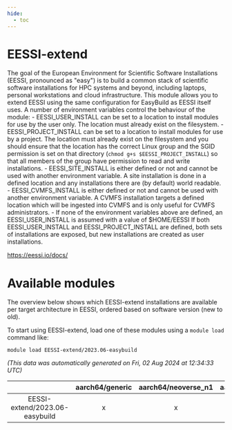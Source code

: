 ```yaml
---
hide:
  - toc
---
```


EESSI-extend
============


The goal of the European Environment for Scientific Software Installations (EESSI, pronounced as "easy") is to build a common stack of scientific software installations for HPC systems and beyond, including laptops, personal workstations and cloud infrastructure. This module allows you to extend EESSI using the same configuration for EasyBuild as EESSI itself uses. A number of environment variables control the behaviour of the module: - EESSI_USER_INSTALL can be set to a location to install modules for use by   the user only. The location must already exist on the filesystem. - EESSI_PROJECT_INSTALL can be set to a location to install modules for use by   a project. The location must already exist on the filesystem and you should   ensure that the location has the correct Linux group and the SGID permission   is set on that directory (`chmod g+s $EESSI_PROJECT_INSTALL`) so that all   members of the group have permission to read and write installations. - EESSI_SITE_INSTALL is either defined or not and cannot be used with another   environment variable. A site installation is done in a defined location and   any installations there are (by default) world readable. - EESSI_CVMFS_INSTALL is either defined or not and cannot be used with another   environment variable. A CVMFS installation targets a defined location which   will be ingested into CVMFS and is only useful for CVMFS administrators. - If none of the environment variables above are defined, an EESSI_USER_INSTALL   is assumed with a value of $HOME/EESSI If both EESSI_USER_INSTALL and EESSI_PROJECT_INSTALL are defined, both sets of installations are exposed, but new installations are created as user installations.

https://eessi.io/docs/
# Available modules


The overview below shows which EESSI-extend installations are available per target architecture in EESSI, ordered based on software version (new to old).

To start using EESSI-extend, load one of these modules using a `module load` command like:

```shell
module load EESSI-extend/2023.06-easybuild
```

*(This data was automatically generated on Fri, 02 Aug 2024 at 12:34:33 UTC)*  

| |aarch64/generic|aarch64/neoverse_n1|aarch64/neoverse_v1|x86_64/generic|x86_64/amd/zen2|x86_64/amd/zen3|x86_64/amd/zen4|x86_64/intel/haswell|x86_64/intel/skylake_avx512|
| :---: | :---: | :---: | :---: | :---: | :---: | :---: | :---: | :---: | :---: |
|EESSI-extend/2023.06-easybuild|x|x|x|x|x|x|x|x|x|
